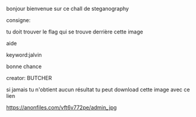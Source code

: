 bonjour bienvenue sur ce chall de steganography 

consigne:

tu doit trouver le flag qui se trouve derrière cette image 



aide

keyword:jalvin


bonne chance





creator: BUTCHER




si jamais tu n'obtient aucun résultat tu peut download cette image avec ce lien

https://anonfiles.com/vft6v772pe/admin_jpg
